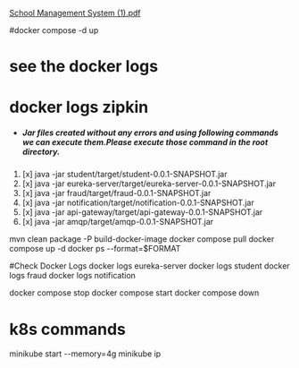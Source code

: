 [School Management System (1).pdf](https://github.com/dhanushka365/SchoolEase-backend-microservices/files/11142803/School.Management.System.1.pdf)




#docker compose -d up
# see the docker logs
# docker logs zipkin
* ##### Jar files created without any errors and using following commands we can execute them.Please execute those command in the root directory.
1. [x] java -jar student/target/student-0.0.1-SNAPSHOT.jar
2. [x] java -jar eureka-server/target/eureka-server-0.0.1-SNAPSHOT.jar
3. [x] java -jar fraud/target/fraud-0.0.1-SNAPSHOT.jar
4. [x] java -jar notification/target/notification-0.0.1-SNAPSHOT.jar
5. [x] java -jar api-gateway/target/api-gateway-0.0.1-SNAPSHOT.jar
6. [x] java -jar amqp/target/amqp-0.0.1-SNAPSHOT.jar

mvn clean package -P build-docker-image
docker compose pull
docker compose up -d
docker ps --format=$FORMAT

#Check Docker Logs
docker logs eureka-server
docker logs student
docker logs fraud
docker logs notification

docker compose stop
docker compose start
docker compose down



# k8s commands
minikube start --memory=4g
minikube ip